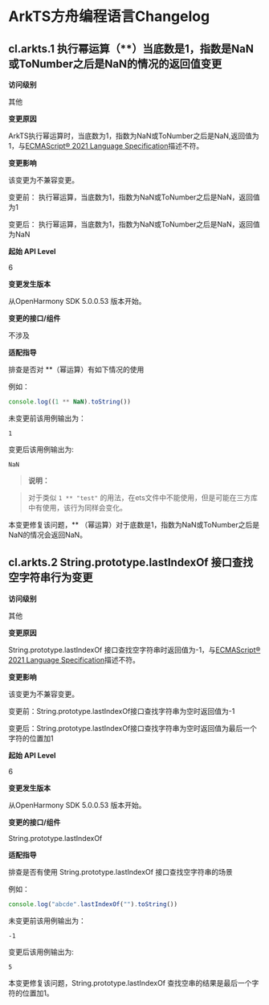 # ArkTS方舟编程语言Changelog

## cl.arkts.1 执行幂运算（\*\*）当底数是1，指数是NaN或ToNumber之后是NaN的情况的返回值变更

**访问级别**

其他

**变更原因**

 ArkTS执行幂运算时，当底数为1，指数为NaN或ToNumber之后是NaN,返回值为1，与[ECMAScript® 2021 Language Specification](https://262.ecma-international.org/12.0/index.html#sec-numeric-types-number-exponentiate)描述不符。

**变更影响**

该变更为不兼容变更。

变更前： 执行幂运算，当底数为1，指数为NaN或ToNumber之后是NaN，返回值为1

变更后： 执行幂运算，当底数为1，指数为NaN或ToNumber之后是NaN，返回值为NaN

**起始 API Level**

6

**变更发生版本**

从OpenHarmony SDK 5.0.0.53 版本开始。

**变更的接口/组件**

不涉及

**适配指导**

排查是否对 **（幂运算）有如下情况的使用

例如：

```typescript
console.log((1 ** NaN).toString())
```

未变更前该用例输出为：

```
1
```

变更后该用例输出为:

```
NaN
```

> **说明：**

> 对于类似  `1 ** "test"` 的用法，在ets文件中不能使用，但是可能在三方库中有使用，该行为同样会变化。

本变更修复该问题，** （幂运算）对于底数是1，指数为NaN或ToNumber之后是NaN的情况会返回NaN。



## cl.arkts.2 String.prototype.lastIndexOf 接口查找空字符串行为变更

**访问级别**

其他

**变更原因**

String.prototype.lastIndexOf 接口查找空字符串时返回值为-1，与[ECMAScript® 2021 Language Specification](https://262.ecma-international.org/12.0/index.html#sec-string.prototype.lastindexof)描述不符。

**变更影响**

该变更为不兼容变更。

变更前：String.prototype.lastIndexOf接口查找字符串为空时返回值为-1

变更后：String.prototype.lastIndexOf接口查找字符串为空时返回值为最后一个字符的位置加1

**起始 API Level**

6

**变更发生版本**

从OpenHarmony SDK 5.0.0.53 版本开始。

**变更的接口/组件**

String.prototype.lastIndexOf

**适配指导**

排查是否有使用 String.prototype.lastIndexOf 接口查找空字符串的场景

例如：

```typescript
console.log("abcde".lastIndexOf("").toString())
```

未变更前该用例输出为：

```
-1
```

变更后该用例输出为:

```
5
```

本变更修复该问题，String.prototype.lastIndexOf 查找空串的结果是最后一个字符的位置加1。

